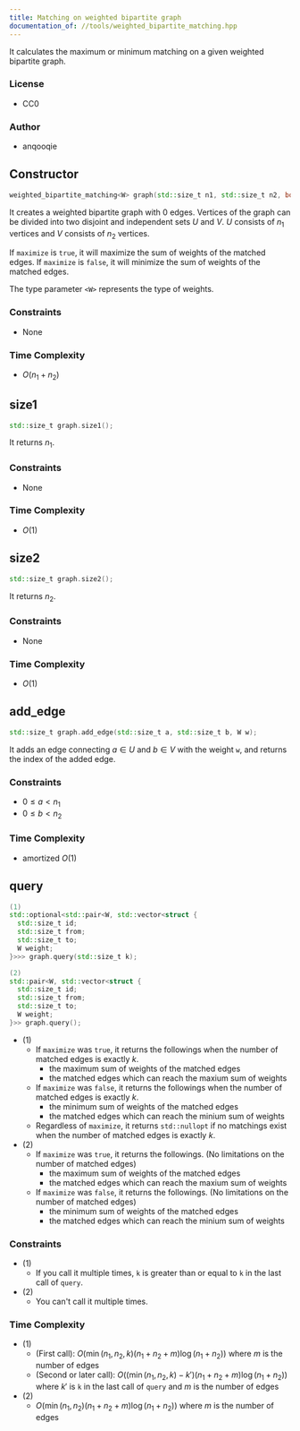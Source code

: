 ```yaml
---
title: Matching on weighted bipartite graph
documentation_of: //tools/weighted_bipartite_matching.hpp
---
```


It calculates the maximum or minimum matching on a given weighted bipartite graph.

### License
- CC0

### Author
- anqooqie

## Constructor
```cpp
weighted_bipartite_matching<W> graph(std::size_t n1, std::size_t n2, bool maximize);
```

It creates a weighted bipartite graph with $0$ edges.
Vertices of the graph can be divided into two disjoint and independent sets $U$ and $V$.
$U$ consists of $n_1$ vertices and $V$ consists of $n_2$ vertices.

If `maximize` is `true`, it will maximize the sum of weights of the matched edges.
If `maximize` is `false`, it will minimize the sum of weights of the matched edges.

The type parameter `<W>` represents the type of weights.

### Constraints
- None

### Time Complexity
- $O(n_1 + n_2)$

## size1
```cpp
std::size_t graph.size1();
```

It returns $n_1$.

### Constraints
- None

### Time Complexity
- $O(1)$

## size2
```cpp
std::size_t graph.size2();
```

It returns $n_2$.

### Constraints
- None

### Time Complexity
- $O(1)$

## add_edge
```cpp
std::size_t graph.add_edge(std::size_t a, std::size_t b, W w);
```

It adds an edge connecting $a \in U$ and $b \in V$ with the weight `w`, and returns the index of the added edge.

### Constraints
- $0 \leq a < n_1$
- $0 \leq b < n_2$

### Time Complexity
- amortized $O(1)$

## query
```cpp
(1)
std::optional<std::pair<W, std::vector<struct {
  std::size_t id;
  std::size_t from;
  std::size_t to;
  W weight;
}>>> graph.query(std::size_t k);

(2)
std::pair<W, std::vector<struct {
  std::size_t id;
  std::size_t from;
  std::size_t to;
  W weight;
}>> graph.query();
```

- (1)
    - If `maximize` was `true`, it returns the followings when the number of matched edges is exactly $k$.
        - the maximum sum of weights of the matched edges
        - the matched edges which can reach the maxium sum of weights
    - If `maximize` was `false`, it returns the followings when the number of matched edges is exactly $k$.
        - the minimum sum of weights of the matched edges
        - the matched edges which can reach the minium sum of weights
    - Regardless of `maximize`, it returns `std::nullopt` if no matchings exist when the number of matched edges is exactly $k$.
- (2)
    - If `maximize` was `true`, it returns the followings. (No limitations on the number of matched edges)
        - the maximum sum of weights of the matched edges
        - the matched edges which can reach the maxium sum of weights
    - If `maximize` was `false`, it returns the followings. (No limitations on the number of matched edges)
        - the minimum sum of weights of the matched edges
        - the matched edges which can reach the minium sum of weights

### Constraints
- (1)
    - If you call it multiple times, `k` is greater than or equal to `k` in the last call of `query`.
- (2)
    - You can't call it multiple times.

### Time Complexity
- (1)
    - (First call): $O(\min(n_1, n_2, k) (n_1 + n_2 + m) \log (n_1 + n_2))$ where $m$ is the number of edges
    - (Second or later call): $O((\min(n_1, n_2, k) - k') (n_1 + n_2 + m) \log (n_1 + n_2))$ where $k'$ is `k` in the last call of `query` and $m$ is the number of edges
- (2)
    - $O(\min(n_1, n_2) (n_1 + n_2 + m) \log (n_1 + n_2))$ where $m$ is the number of edges
